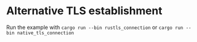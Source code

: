 # Alternative TLS establishment

Run the example with `cargo run --bin rustls_connection` or `cargo run --bin native_tls_connection`
